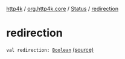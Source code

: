 [http4k](../../index.md) / [org.http4k.core](../index.md) / [Status](index.md) / [redirection](./redirection.md)

# redirection

`val redirection: `[`Boolean`](https://kotlinlang.org/api/latest/jvm/stdlib/kotlin/-boolean/index.html) [(source)](https://github.com/http4k/http4k/blob/master/http4k-core/src/main/kotlin/org/http4k/core/Status.kt#L69)